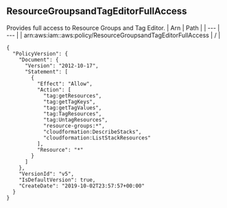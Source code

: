 
## ResourceGroupsandTagEditorFullAccess
Provides full access to Resource Groups and Tag Editor.
| Arn | Path |
| --- | --- |
| arn:aws:iam::aws:policy/ResourceGroupsandTagEditorFullAccess | / |
```
{
  "PolicyVersion": {
    "Document": {
      "Version": "2012-10-17",
      "Statement": [
        {
          "Effect": "Allow",
          "Action": [
            "tag:getResources",
            "tag:getTagKeys",
            "tag:getTagValues",
            "tag:TagResources",
            "tag:UntagResources",
            "resource-groups:*",
            "cloudformation:DescribeStacks",
            "cloudformation:ListStackResources"
          ],
          "Resource": "*"
        }
      ]
    },
    "VersionId": "v5",
    "IsDefaultVersion": true,
    "CreateDate": "2019-10-02T23:57:57+00:00"
  }
}
```
